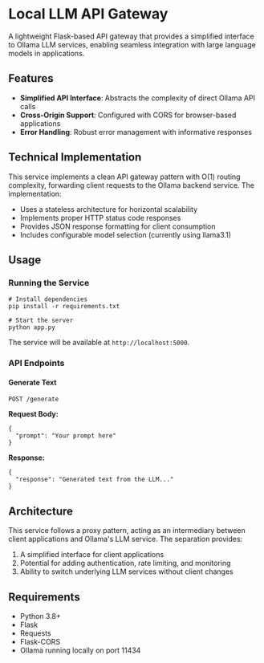 # Local LLM API Gateway

  

A lightweight Flask-based API gateway that provides a simplified interface to Ollama LLM services, enabling seamless integration with large language models in applications.

  

## Features

  

- **Simplified API Interface**: Abstracts the complexity of direct Ollama API calls
- **Cross-Origin Support**: Configured with CORS for browser-based applications
- **Error Handling**: Robust error management with informative responses
  

## Technical Implementation

  

This service implements a clean API gateway pattern with O(1) routing complexity, forwarding client requests to the Ollama backend service. The implementation:

  

- Uses a stateless architecture for horizontal scalability
- Implements proper HTTP status code responses
- Provides JSON response formatting for client consumption
- Includes configurable model selection (currently using llama3.1)

  

## Usage

  

### Running the Service

  ```
# Install dependencies
pip install -r requirements.txt

# Start the server  
python app.py
```


The service will be available at `http://localhost:5000`.

  

### API Endpoints

  

#### Generate Text

`POST /generate`

  

**Request Body:**
```
{  
  "prompt": "Your prompt here"  
}
```
  

**Response:**
```
{  
  "response": "Generated text from the LLM..."  
}
```
  

## Architecture
  

This service follows a proxy pattern, acting as an intermediary between client applications and Ollama's LLM service. The separation provides:
  

1. A simplified interface for client applications
2. Potential for adding authentication, rate limiting, and monitoring
3. Ability to switch underlying LLM services without client changes

  
## Requirements

  

- Python 3.8+
- Flask
- Requests
- Flask-CORS
- Ollama running locally on port 11434

  
